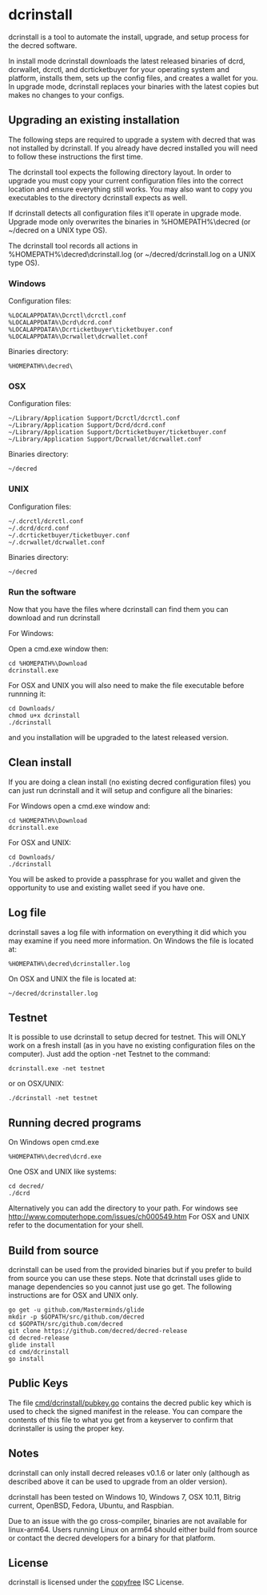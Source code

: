 # dcrinstall

dcrinstall is a tool to automate the install, upgrade, and setup
process for the decred software.

In install mode dcrinstall downloads the latest released binaries of
dcrd, dcrwallet, dcrctl, and dcrticketbuyer for your operating system
and platform, installs them, sets up the config files, and creates a
wallet for you.  In upgrade mode, dcrinstall replaces your binaries
with the latest copies but makes no changes to your configs.

## Upgrading an existing installation

The following steps are required to upgrade a system with decred that
was not installed by dcrinstall.  If you already have decred installed
you will need to follow these instructions the first time.

The dcrinstall tool expects the following directory layout.  In order
to upgrade you must copy your current configuration files into the
correct location and ensure everything still works.  You may also want
to copy you executables to the directory dcrinstall expects as well.

If dcrinstall detects all configuration files it'll operate in upgrade
mode.  Upgrade mode only overwrites the binaries in %HOMEPATH%\decred (or
~/decred on a UNIX type OS).

The dcrinstall tool records all actions in %HOMEPATH%\decred\dcrinstall.log
(or ~/decred/dcrinstall.log on a UNIX type OS).

### Windows

Configuration files:
```
%LOCALAPPDATA%\Dcrctl\dcrctl.conf
%LOCALAPPDATA%\Dcrd\dcrd.conf
%LOCALAPPDATA%\Dcrticketbuyer\ticketbuyer.conf
%LOCALAPPDATA%\Dcrwallet\dcrwallet.conf
```

Binaries directory:
```
%HOMEPATH%\decred\
```

### OSX

Configuration files:
```
~/Library/Application Support/Dcrctl/dcrctl.conf
~/Library/Application Support/Dcrd/dcrd.conf
~/Library/Application Support/Dcrticketbuyer/ticketbuyer.conf
~/Library/Application Support/Dcrwallet/dcrwallet.conf
```

Binaries directory:
```
~/decred
```

### UNIX

Configuration files:
```
~/.dcrctl/dcrctl.conf
~/.dcrd/dcrd.conf
~/.dcrticketbuyer/ticketbuyer.conf
~/.dcrwallet/dcrwallet.conf
```

Binaries directory:
```
~/decred
```

### Run the software

Now that you have the files where dcrinstall can find them you can
download and run dcrinstall

For Windows:

Open a cmd.exe window then:

```
cd %HOMEPATH%\Download
dcrinstall.exe
```

For OSX and UNIX you will also need to make the file executable before
runnning it:

```
cd Downloads/
chmod u+x dcrinstall
./dcrinstall
```

and you installation will be upgraded to the latest released version.

## Clean install

If you are doing a clean install (no existing decred configuration
files) you can just run dcrinstall and it will setup and configure all
the binaries:

For Windows open a cmd.exe window and:
```
cd %HOMEPATH%\Download
dcrinstall.exe
```

For OSX and UNIX:

```
cd Downloads/
./dcrinstall
```

You will be asked to provide a passphrase for you wallet and given the
opportunity to use and existing wallet seed if you have one.

## Log file

dcrinstall saves a log file with information on everything it did
which you may examine if you need more information.  On Windows the
file is located at:

```
%HOMEPATH%\decred\dcrinstaller.log
```

On OSX and UNIX the file is located at:

```
~/decred/dcrinstaller.log
```

## Testnet

It is possible to use dcrinstall to setup decred for testnet.  This
will ONLY work on a fresh install (as in you have no existing
configuration files on the computer).  Just add the option -net
Testnet to the command:


```
dcrinstall.exe -net testnet
```

or on OSX/UNIX:

```
./dcrinstall -net testnet
```

## Running decred programs

On Windows open cmd.exe

```
%HOMEPATH%\decred\dcrd.exe
```

One OSX and UNIX like systems:

```
cd decred/
./dcrd
```

Alternatively you can add the directory to your path.  For windows see
http://www.computerhope.com/issues/ch000549.htm  For OSX and UNIX
refer to the documentation for your shell.

## Build from source

dcrinstall can be used from the provided binaries but if you prefer to
build from source you can use these steps.  Note that dcrinstall uses
glide to manage dependencies so you cannot just use go get.  The
following instructions are for OSX and UNIX only.

```
go get -u github.com/Masterminds/glide
mkdir -p $GOPATH/src/github.com/decred
cd $GOPATH/src/github.com/decred
git clone https://github.com/decred/decred-release
cd decred-release
glide install
cd cmd/dcrinstall
go install
```

## Public Keys

The file
[cmd/dcrinstall/pubkey.go](https://github.com/decred/decred-release/blob/master/cmd/dcrinstall/pubkey.go)
contains the decred public key which is used to check the signed
manifest in the release.  You can compare the contents of this file to
what you get from a keyserver to confirm that dcrinstaller is using
the proper key.

## Notes

dcrinstall can only install decred releases v0.1.6 or later only
(although as described above it can be used to upgrade from an older
version).

dcrinstall has been tested on Windows 10, Windows 7, OSX 10.11, Bitrig current,
OpenBSD, Fedora, Ubuntu, and Raspbian.

Due to an issue with the go cross-compiler, binaries are not available
for linux-arm64.  Users running Linux on arm64 should either build
from source or contact the decred developers for a binary for that
platform.

## License

dcrinstall is licensed under the [copyfree](http://copyfree.org) ISC
License.

